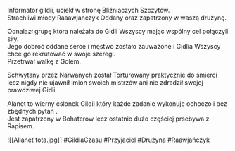Informator gildii, uciekł w stronę Bliźniaczych Szczytów.  
Strachliwi młody Raaawjanczyk Oddany oraz zapatrzony w waszą drużynę.

Odnalazł grupę która należała do Gidli Wszyscy mając wspólny cel połączyli siły.  
Jego dobroć oddane serce i męstwo zostało zauważone i Gidlia Wszyscy chce go rekrutować w swoje szeregi.  
Przetrwał walkę z Golem.

Schwytany przez Narwanych został Torturowany praktycznie do śmierci lecz nigdy nie ujawnił imion swoich mistrzów ani nie zdradził swojej prawdziwej Gidli.

Alanet to wierny cslonek Gildii który każde zadanie wykonuje ochoczo i bez zbędnych pytań .  
Jest zapatrzony w Bohaterow lecz ostatnio dużo częściej prsebywa z Rapisem.

![[Allanet fota.jpg]]
#GildiaCzasu #Przyjaciel #Drużyna #Raawjańczyk
